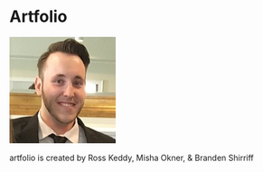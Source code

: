 # Artfolio
![artfolio](/public/images/splash.jpg?raw=true "Optional Title")

artfolio is created by Ross Keddy, Misha Okner, &amp; Branden Shirriff

